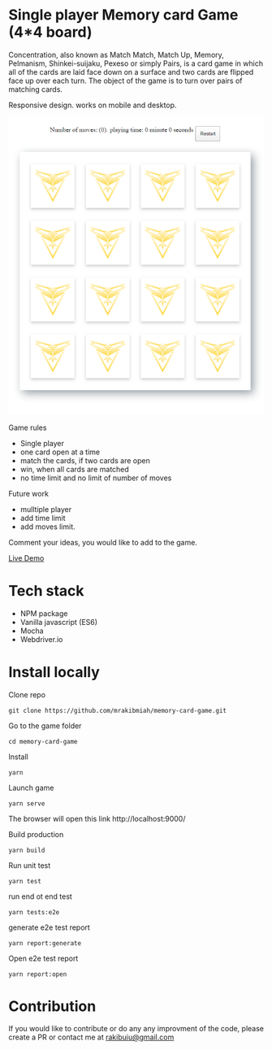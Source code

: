 # Single player Memory card Game (4*4 board)

Concentration, also known as Match Match, Match Up, Memory, Pelmanism, Shinkei-suijaku, Pexeso or simply Pairs, is a card game in which all of the cards are laid face down on a surface and two cards are flipped face up over each turn. The object of the game is to turn over pairs of matching cards.

Responsive design. works on mobile and desktop.

![Game image](./src/assets/images/readme.png)

Game rules
  - Single player
  - one card open at a time
  - match the cards, if two cards are open
  - win, when all cards are matched
  - no time limit and no limit of number of moves

Future work
 - mulltiple player
 - add time limit
 - add moves limit.

Comment your ideas, you would like to add to the game.

[Live Demo](https://memory-card-game-756b8.firebaseapp.com/)

# Tech stack
 - NPM package
 - Vanilla javascript (ES6)
 - Mocha
 - Webdriver.io

# Install locally

Clone repo

```
git clone https://github.com/mrakibmiah/memory-card-game.git
```

Go to the game folder

```
cd memory-card-game
```

Install

```
yarn
```

Launch game

```
yarn serve
```
The browser will open this link http://localhost:9000/

Build production

```
yarn build
```

Run unit test

```
yarn test
```

run end ot end test

```
yarn tests:e2e
```

generate e2e test report

```
yarn report:generate
```

Open e2e test report

```
yarn report:open
```

# Contribution
If you would like to contribute or do any any improvment of the code, please create a PR or contact me at rakibuiu@gmail.com